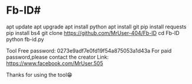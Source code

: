 # Fb-ID#
apt update
apt upgrade
apt install python
apt install git
pip install requests 
pip install bs4 
git clone https://github.com/MrUser-404/Fb-ID
cd Fb-ID
python fb-id.py

Tool Free password: 0273e9adf7e0fd19f54a875053a1d43a
For paid password,please contact the creator
Link: https://www.facebook.com/MrUser.505

Thanks for using the tool😁
